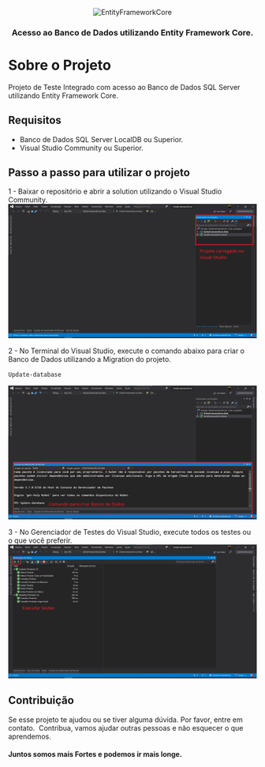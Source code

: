 <p align="center">
  <img src="https://encrypted-tbn0.gstatic.com/images?q=tbn:ANd9GcQ81obEWmozyDMocsk02ZXp3WaPytD7L94u3Q&usqp=CAU" alt="EntityFrameworkCore" />
</p>

<h3 align="center">
  Acesso ao Banco de Dados utilizando Entity Framework Core.
</h3>

# Sobre o Projeto
Projeto de Teste Integrado com acesso ao Banco de Dados SQL Server utilizando Entity Framework Core.
<br />

## Requisitos
- Banco de Dados SQL Server LocalDB ou Superior.
- Visual Studio Community ou Superior.

## Passo a passo para utilizar o projeto
<p>
  1 - Baixar o repositório e abrir a solution utilizando o Visual Studio Community.
  <img src="https://github.com/RodolfoRCamargo/EntityFrameworkCore/blob/master/Leia-me/1-ProjetoVisualStudio.png?raw=true" alt="Passo1" />  
</p>

  2 - No Terminal do Visual Studio, execute o comando abaixo para criar o Banco de Dados utilizando a Migration do projeto.
```bash
Update-database
```
<img src="https://github.com/RodolfoRCamargo/EntityFrameworkCore/blob/master/Leia-me/2-CriarBancoDados.png?raw=true" alt="Passo2" />  

<p>
 3 - No Gerenciador de Testes do Visual Studio, execute todos os testes ou o que você preferir.
  <img src="https://github.com/RodolfoRCamargo/EntityFrameworkCore/blob/master/Leia-me/3-ExecutarTestes.png?raw=true" alt="Passo3" />  
</p>

## Contribuição
<p>
  Se esse projeto te ajudou ou se tiver alguma dúvida. Por favor, entre em contato. &nbsp;Contribua, vamos ajudar outras pessoas e não esquecer o que aprendemos. 
</p>
<h4>Juntos somos mais Fortes e podemos ir mais longe.</h4>
